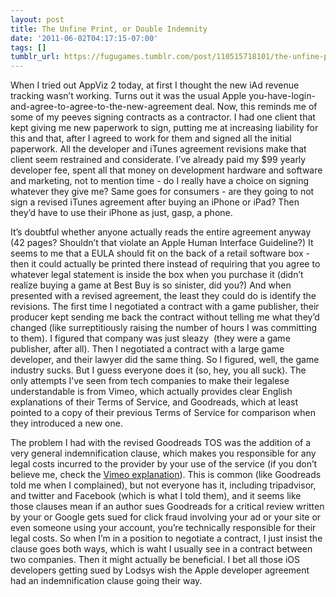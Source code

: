 ```yaml
---
layout: post
title: The Unfine Print, or Double Indemnity
date: '2011-06-02T04:17:15-07:00'
tags: []
tumblr_url: https://fugugames.tumblr.com/post/110515718101/the-unfine-print-or-double-indemnity
---
```

When I tried out AppViz 2 today, at first I thought the new iAd revenue tracking wasn’t working. Turns out it was the usual Apple you-have-login-and-agree-to-agree-to-the-new-agreement deal. Now, this reminds me of some of my peeves signing contracts as a contractor. I had one client that kept giving me new paperwork to sign, putting me at increasing liability for this and that, after I agreed to work for them and signed all the initial paperwork. All the developer and iTunes agreement revisions make that client seem restrained and considerate. I’ve already paid my $99 yearly developer fee, spent all that money on development hardware and software and marketing, not to mention time - do I really have a choice on signing whatever they give me? Same goes for consumers - are they going to not sign a revised iTunes agreement after buying an iPhone or iPad? Then they’d have to use their iPhone as just, gasp, a phone.

It’s doubtful whether anyone actually reads the entire agreement anyway (42 pages? Shouldn’t that violate an Apple Human Interface Guideline?) It seems to me that a EULA should fit on the back of a retail software box - then it could actually be printed there instead of requiring that you agree to whatever legal statement is inside the box when you purchase it (didn’t realize buying a game at Best Buy is so sinister, did you?) And when presented with a revised agreement, the least they could do is identify the revisions. The first time I negotiated a contract with a game publisher, their producer kept sending me back the contract without telling me what they’d changed (like surreptitiously raising the number of hours I was committing to them). I figured that company was just sleazy&nbsp; (they were a game publisher, after all). Then I negotiated a contract with a large game developer, and their lawyer did the same thing. So I figured, well, the game industry sucks. But I guess everyone does it (so, hey, you all suck). The only attempts I’ve seen from tech companies to make their legalese understandable is from Vimeo, which actually provides clear English explanations of their Terms of Service, and Goodreads, which at least pointed to a copy of their previous Terms of Service for comparison when they introduced a new one.

The problem I had with the revised Goodreads TOS was the addition of a very general indemnification clause, which makes you responsible for any legal costs incurred to the provider by your use of the service (if you don’t believe me, check the [Vimeo explanation](http://vimeo.com/terms)). This is common (like Goodreads told me when I complained), but not everyone has it, including tripadvisor, and twitter and Facebook (which is what I told them), and it seems like those clauses mean if an author sues Goodreads for a critical review written by your or Google gets sued for click fraud involving your ad or your site or even someone using your account, you’re technically responsible for their legal costs. So when I’m in a position to negotiate a contract, I just insist the clause goes both ways, which is waht I usually see in a contract between two companies. Then it might actually be beneficial. I bet all those iOS developers getting sued by Lodsys wish the Apple developer agreement had an indemnification clause going their way.

